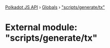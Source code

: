 [Polkadot JS API](../README.md) › [Globals](../globals.md) › ["scripts/generate/tx"](_scripts_generate_tx_.md)

# External module: "scripts/generate/tx"



